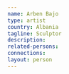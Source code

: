 ```yaml
---
name: Arben Bajo
type: artist
country: Albania
tagline: Sculptor
description:
related-persons:
connections:
layout: person
---
```


